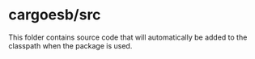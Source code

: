 # cargoesb/src

This folder contains source code that will automatically be added to the classpath when
the package is used.
